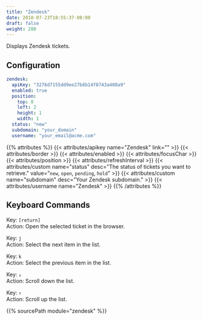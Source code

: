 ```yaml
---
title: "Zendesk"
date: 2018-07-23T18:55:37-08:00
draft: false
weight: 280
---
```


Displays Zendesk tickets.

## Configuration

```yaml
zendesk:
  apiKey: "3276d7155dd9ee27b8b14f8743a408a9"
  enabled: true
  position:
    top: 0
    left: 2
    height: 1
    width: 1
  status: "new"
  subdomain: "your_domain"
  username: "your_email@acme.com"
```

{{% attributes %}}
  {{< attributes/apikey name="Zendesk" link="" >}}
  {{< attributes/border >}}
  {{< attributes/enabled >}}
  {{< attributes/focusChar >}}
  {{< attributes/position >}}
  {{< attributes/refreshInterval >}}
  {{< attributes/custom name="status" desc="The status of tickets you want to retrieve." value="`new`, `open`, `pending`, `hold`" >}}
  {{< attributes/custom name="subdomain" desc="Your Zendesk subdomain." >}}
  {{< attributes/username name="Zendesk" >}}
{{% /attributes %}}

## Keyboard Commands

<span class="caption">Key:</span> `[return]` <br />
<span class="caption">Action:</span> Open the selected ticket in the browser.

<span class="caption">Key:</span> `j` <br />
<span class="caption">Action:</span> Select the next item in the list.

<span class="caption">Key:</span> `k` <br />
<span class="caption">Action:</span> Select the previous item in the list.

<span class="caption">Key:</span> `↓` <br />
<span class="caption">Action:</span> Scroll down the list.

<span class="caption">Key:</span> `↑` <br />
<span class="caption">Action:</span> Scroll up the list.

{{% sourcePath module="zendesk" %}}